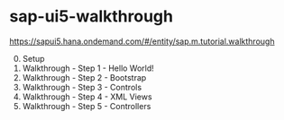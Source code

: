 # sap-ui5-walkthrough
https://sapui5.hana.ondemand.com/#/entity/sap.m.tutorial.walkthrough

0. Setup
1. Walkthrough - Step 1 - Hello World!
2. Walkthrough - Step 2 - Bootstrap
3. Walkthrough - Step 3 - Controls
4. Walkthrough - Step 4 - XML Views
5. Walkthrough - Step 5 - Controllers